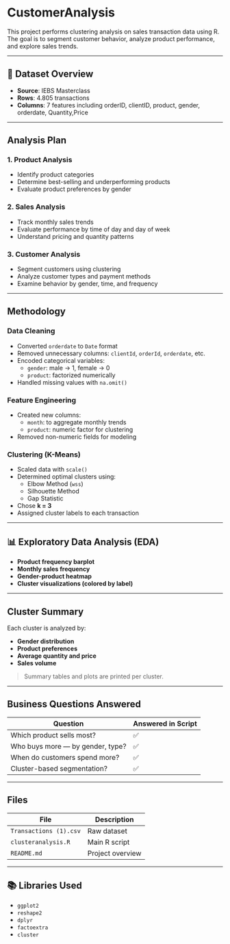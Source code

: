 # CustomerAnalysis
This project performs clustering analysis on sales transaction data using R. The goal is to segment customer behavior, analyze product performance, and explore sales trends.

---

## 📁 Dataset Overview

- **Source**: IEBS Masterclass
- **Rows**: 4.805 transactions
- **Columns**: 7 features including orderID, clientID, product, gender, orderdate, Quantity,Price

---

## Analysis Plan

### 1. Product Analysis
- Identify product categories
- Determine best-selling and underperforming products
- Evaluate product preferences by gender

### 2. Sales Analysis
- Track monthly sales trends
- Evaluate performance by time of day and day of week
- Understand pricing and quantity patterns

### 3. Customer Analysis
- Segment customers using clustering
- Analyze customer types and payment methods
- Examine behavior by gender, time, and frequency

---

## Methodology

### Data Cleaning
- Converted `orderdate` to `Date` format
- Removed unnecessary columns: `clientId`, `orderId`, `orderdate`, etc.
- Encoded categorical variables:
  - `gender`: male → 1, female → 0
  - `product`: factorized numerically
- Handled missing values with `na.omit()`

### Feature Engineering
- Created new columns:
  - `month`: to aggregate monthly trends
  - `product`: numeric factor for clustering
- Removed non-numeric fields for modeling

### Clustering (K-Means)
- Scaled data with `scale()`
- Determined optimal clusters using:
  - Elbow Method (`wss`)
  - Silhouette Method
  - Gap Statistic
- Chose **k = 3**
- Assigned cluster labels to each transaction

---

## 📊 Exploratory Data Analysis (EDA)

- **Product frequency barplot**
- **Monthly sales frequency**
- **Gender-product heatmap**
- **Cluster visualizations (colored by label)**

---

## Cluster Summary

Each cluster is analyzed by:

- **Gender distribution**
- **Product preferences**
- **Average quantity and price**
- **Sales volume**

> Summary tables and plots are printed per cluster.

---

## Business Questions Answered

| Question | Answered in Script |
|---------|--------------------|
| Which product sells most? | ✅ |
| Who buys more — by gender, type? | ✅ |
| When do customers spend more? | ✅ |
| Cluster-based segmentation? | ✅ |

---

## Files

| File | Description |
|------|-------------|
| `Transactions (1).csv` | Raw dataset |
| `clusteranalysis.R` | Main R script |
| `README.md` | Project overview |

---

## 📚 Libraries Used

- `ggplot2`
- `reshape2`
- `dplyr`
- `factoextra`
- `cluster`
